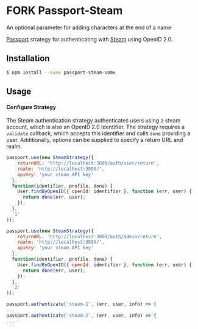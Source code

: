 # FORK Passport-Steam
An optional parameter for adding characters at the end of a name

[Passport](https://github.com/jaredhanson/passport) strategy for authenticating
with [Steam](http://steamcommunity.com/) using OpenID 2.0.


## Installation

```bash
$ npm install --save passport-steam-some
```

## Usage

#### Configure Strategy

The Steam authentication strategy authenticates users using a steam account,
which is also an OpenID 2.0 identifier.  The strategy requires a `validate`
callback, which accepts this identifier and calls `done` providing a user.
Additionally, options can be supplied to specify a return URL and realm.

```javascript
passport.use(new SteamStrategy({
    returnURL: 'http://localhost:3000/auth/user/return',
    realm: 'http://localhost:3000/',
    apiKey: 'your steam API key'
  },
  function(identifier, profile, done) {
    User.findByOpenID({ openId: identifier }, function (err, user) {
      return done(err, user);
    });
  },
  '1'
));

passport.use(new SteamStrategy({
    returnURL: 'http://localhost:3000/auth/admin/return',
    realm: 'http://localhost:3000/',
    apiKey: 'your steam API key'
  },
  function(identifier, profile, done) {
    User.findByOpenID({ openId: identifier }, function (err, user) {
      return done(err, user);
    });
  },
  '2'
));

passport.authenticate('steam-1', (err, user, info) => {
...
passport.authenticate('steam-2', (err, user, info) => {
...
```
